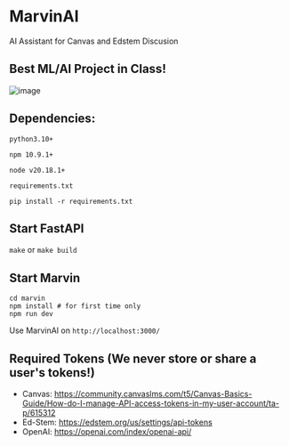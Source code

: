 # MarvinAI
AI Assistant for Canvas and Edstem Discusion

## Best ML/AI Project in Class!
![image](https://github.com/user-attachments/assets/c93d1ca4-6041-4f47-8c79-90ba8758e5b3)


## Dependencies:
`python3.10+`

`npm 10.9.1+`

`node v20.18.1+`

`requirements.txt`

`pip install -r requirements.txt` 


## Start FastAPI
`make` or `make build`

## Start Marvin
```
cd marvin
npm install # for first time only
npm run dev
```

Use MarvinAI on `http://localhost:3000/`

## Required Tokens (We never store or share a user's tokens!)
- Canvas: https://community.canvaslms.com/t5/Canvas-Basics-Guide/How-do-I-manage-API-access-tokens-in-my-user-account/ta-p/615312
- Ed-Stem: https://edstem.org/us/settings/api-tokens
- OpenAI: https://openai.com/index/openai-api/
